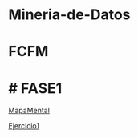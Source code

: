 # Mineria-de-Datos
# FCFM
# # FASE1
[MapaMental](https://github.com/Emilio741/Mineria-de-Datos/blob/main/MapaMental_1_1852600.pdf)



[Ejercicio1](https://github.com/Emilio741/Mineria-de-Datos/blob/main/Ej1_BasesDatos_Equipo_6.pdf)
